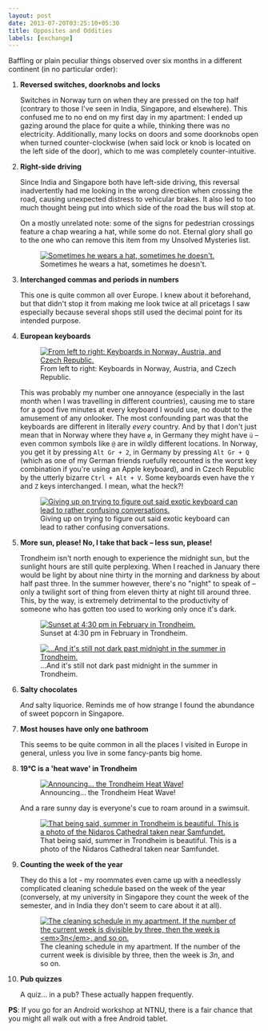 ```yaml
---
layout: post
date: 2013-07-20T03:25:10+05:30
title: Opposites and Oddities
labels: [exchange]
---
```


Baffling or plain peculiar things observed over six months in a different continent (in no particular order):

1. **Reversed switches, doorknobs and locks**

	Switches in Norway turn on when they are pressed on the top half (contrary to those I've seen in India, Singapore, and elsewhere). This confused me to no end on my first day in my apartment: I ended up gazing around the place for quite a while, thinking there was no electricity. Additionally, many locks on doors and some doorknobs open when turned counter-clockwise (when said lock or knob is located on the left side of the door), which to me was completely counter-intuitive.

1. **Right-side driving**

	Since India and Singapore both have left-side driving, this reversal inadvertently had me looking in the wrong direction when crossing the road, causing unexpected distress to vehicular brakes. It also led to too much thought being put into which side of the road the bus will stop at.

	On a mostly unrelated note: some of the signs for pedestrian crossings feature a chap wearing a hat, while some do not. Eternal glory shall go to the one who can remove this item from my Unsolved Mysteries list.

	<figure>
		<a href="https://lh3.googleusercontent.com/-p6InemQm0YQ/Ueqb52qZsKI/AAAAAAAAAs0/XFhmQK0VqtI/s1600/zebra_crossing_hat_guy.jpg">
			<img src="https://lh3.googleusercontent.com/-p6InemQm0YQ/Ueqb52qZsKI/AAAAAAAAAs0/XFhmQK0VqtI/s1600/zebra_crossing_hat_guy.jpg" alt="Sometimes he wears a hat, sometimes he doesn't.">
		</a>
		<figcaption>Sometimes he wears a hat, sometimes he doesn't.</figcaption>
	</figure>

1. **Interchanged commas and periods in numbers**

	This one is quite common all over Europe. I knew about it beforehand, but that didn't stop it from making me look twice at all pricetags I saw especially because several shops still used the decimal point for its intended purpose.

1. **European keyboards**

	<figure>
		<a href="https://lh4.googleusercontent.com/-qWN7KedazZk/UeqbvxsWIDI/AAAAAAAAAsE/Xt3kEzPF1-A/s1600/keyboard_norwegian_german_czech.jpg">
			<img src="https://lh4.googleusercontent.com/-qWN7KedazZk/UeqbvxsWIDI/AAAAAAAAAsE/Xt3kEzPF1-A/s1600/keyboard_norwegian_german_czech.jpg" alt="From left to right: Keyboards in Norway, Austria, and Czech Republic.">
		</a>
		<figcaption>From left to right: Keyboards in Norway, Austria, and Czech Republic.</figcaption>
	</figure>

	This was probably my number one annoyance (especially in the last month when I was travelling in different countries), causing me to stare for a good five minutes at every keyboard I would use, no doubt to the amusement of any onlooker. The most confounding part was that the keyboards are different in literally *every* country. And by that I don't just mean that in Norway where they have `ø`, in Germany they might have `ü` – even common symbols like `@` are in wildly different locations. In Norway, you get it by pressing `Alt Gr + 2`, in Germany by pressing `Alt Gr + Q` (which as one of my German friends ruefully recounted is the worst key combination if you're using an Apple keyboard), and in Czech Republic by the utterly bizarre `Ctrl + Alt + V`. Some keyboards even have the `Y` and `Z` keys interchanged. I mean, what the heck?!

	<figure>
		<a href="https://lh4.googleusercontent.com/-bvyl8hPIDQ0/Ueqg1DGZo5I/AAAAAAAAAtI/5zGQILr16HY/s1600/european_keyboard_conversation.png">
			<img src="https://lh4.googleusercontent.com/-bvyl8hPIDQ0/Ueqg1DGZo5I/AAAAAAAAAtI/5zGQILr16HY/s1600/european_keyboard_conversation.png" alt="Giving up on trying to figure out said exotic keyboard can lead to rather confusing conversations.">
		</a>
		<figcaption>Giving up on trying to figure out said exotic keyboard can lead to rather confusing conversations.</figcaption>
	</figure>

1. **More sun, please! No, I take that back – less sun, please!**

	Trondheim isn't north enough to experience the midnight sun, but the sunlight hours are still quite perplexing. When I reached in January there would be light by about nine thirty in the morning and darkness by about half past three. In the summer however, there's no "night" to speak of – only a twilight sort of thing from eleven thirty at night till around three. This, by the way, is extremely detrimental to the productivity of someone who has gotten too used to working only once it's dark.

	<figure>
		<a href="https://lh3.googleusercontent.com/-QtKWDQDDnB8/Ueqb4fU_NpI/AAAAAAAAAss/6Y8qZ_I0hmU/s1600/trondheim_winter_sunset.jpg">
			<img src="https://lh3.googleusercontent.com/-QtKWDQDDnB8/Ueqb4fU_NpI/AAAAAAAAAss/6Y8qZ_I0hmU/s1600/trondheim_winter_sunset.jpg" alt="Sunset at 4:30 pm in February in Trondheim.">
		</a>
		<figcaption>Sunset at 4:30 pm in February in Trondheim.</figcaption>
	</figure>

	<figure>
		<a href="https://lh3.googleusercontent.com/-a1P0OdAYvDo/Ueqb2UR7cdI/AAAAAAAAAsk/tDCcd2l0xI0/s1600/trondheim_summer_light_midnight.jpg">
			<img src="https://lh3.googleusercontent.com/-a1P0OdAYvDo/Ueqb2UR7cdI/AAAAAAAAAsk/tDCcd2l0xI0/s1600/trondheim_summer_light_midnight.jpg" alt="...And it's still not dark past midnight in the summer in Trondheim.">
		</a>
		<figcaption>...And it's still not dark past midnight in the summer in Trondheim.</figcaption>
	</figure>

1. **Salty chocolates**

	*And* salty liquorice. Reminds me of how strange I found the abundance of sweet popcorn in Singapore.

1. **Most houses have only one bathroom**

	This seems to be quite common in all the places I visited in Europe in general, unless you live in some fancy-pants big home.

1. **19°C is a 'heat wave' in Trondheim**

	<figure>
		<a href="https://lh4.googleusercontent.com/-gaJTW9lkUEE/Ueqbxoo33KI/AAAAAAAAAsM/MQ-ki-4vIPQ/s1600/trondheim_heat_wave.jpg">
			<img src="https://lh4.googleusercontent.com/-gaJTW9lkUEE/Ueqbxoo33KI/AAAAAAAAAsM/MQ-ki-4vIPQ/s1600/trondheim_heat_wave.jpg" alt="Announcing... the Trondheim Heat Wave!">
		</a>
		<figcaption>Announcing... the Trondheim Heat Wave!</figcaption>
	</figure>

	And a rare sunny day is everyone's cue to roam around in a swimsuit.

	<figure>
		<a href="https://lh5.googleusercontent.com/-Dm8okGyVpFc/Ueqb0ucc1zI/AAAAAAAAAsc/CqffpTEGICY/s1600/trondheim_nidaros_summer.jpg">
			<img src="https://lh5.googleusercontent.com/-Dm8okGyVpFc/Ueqb0ucc1zI/AAAAAAAAAsc/CqffpTEGICY/s1600/trondheim_nidaros_summer.jpg" alt="That being said, summer in Trondheim is beautiful. This is a photo of the Nidaros Cathedral taken near Samfundet.">
		</a>
		<figcaption>That being said, summer in Trondheim is beautiful. This is a photo of the Nidaros Cathedral taken near Samfundet.</figcaption>
	</figure>

1. **Counting the week of the year**

	They do this a lot - my roommates even came up with a needlessly complicated cleaning schedule based on the week of the year (conversely, at my university in Singapore they count the week of the semester, and in India they don't seem to care about it at all).

	<figure>
		<a href="https://lh6.googleusercontent.com/-fr-y89Ca_OY/UeqbywEgg7I/AAAAAAAAAsU/ReoSZOu-s2A/s1600/steinan_cleaning_schedule.jpg">
			<img src="https://lh6.googleusercontent.com/-fr-y89Ca_OY/UeqbywEgg7I/AAAAAAAAAsU/ReoSZOu-s2A/s1600/steinan_cleaning_schedule.jpg" alt="The cleaning schedule in my apartment. If the number of the current week is divisible by three, then the week is <em>3n</em>, and so on.">
		</a>
		<figcaption>The cleaning schedule in my apartment. If the number of the current week is divisible by three, then the week is <em>3n</em>, and so on.</figcaption>
	</figure>

1. **Pub quizzes**

	A quiz... in a pub? These actually happen frequently.

**PS**: If you go for an Android workshop at NTNU, there is a fair chance that you might all walk out with a free Android tablet.